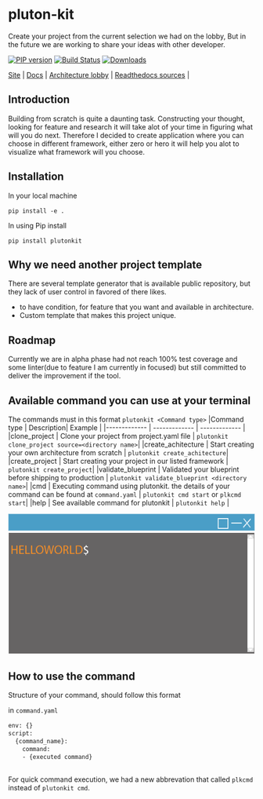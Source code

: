 # pluton-kit
Create your project from the current selection we had on the lobby, But in the future we are working to share your ideas with other developer.

[![PIP version][pip-image]][pip-url] 
[![Build Status](https://github.com/fonipts/pluton-kit/actions/workflows/cicd.yaml/badge.svg?branch=main)](https://github.com/fonipts/pluton-kit/actions)
[![Downloads](https://static.pepy.tech/badge/plutonkit)](https://pepy.tech/project/plutonkit)

[Site](https://plutonkit.codehyouka.xyz/) |
[Docs](https://plutonkit.codehyouka.xyz/api) |
[Architecture lobby](https://github.com/fonipts/pluton-lobby) |
[Readthedocs sources](https://pluton-kit.readthedocs.io/en/latest/) |

## Introduction
Building from scratch is quite a daunting task. Constructing your thought, looking for feature and research it will take alot of your time in figuring what will you do next. Therefore I decided to create application where you can choose in different framework, either zero or hero it will help you alot to visualize what framework will you choose.

## Installation
In your local machine
```
pip install -e .
```
In using Pip install
```
pip install plutonkit
```

## Why we need another project template
There are several template generator that is available public repository, but they lack of user control in favored of there likes.
- to have condition, for feature that you want and available in architecture.
- Custom template that makes this project unique.


## Roadmap
Currently we are in alpha phase had not reach 100% test coverage and some linter(due to feature I am currently in focused) but still committed to deliver the improvement if the tool.

## Available command you can use at your terminal
The commands must in this format  `plutonkit <Command type>` 
|Command type | Description| Example |
|------------- | ------------- | ------------- |
|clone_project | Clone your project from project.yaml file  | `plutonkit clone_project source=<directory name>`|
|create_achitecture | Start creating your own architecture from scratch  | `plutonkit create_achitecture`|
|create_project | Start creating your project in our listed framework  | `plutonkit create_project`|
|validate_blueprint | Validated your blueprint before shipping to production  | `plutonkit validate_blueprint <directory name>`|
|cmd | Executing command using plutonkit. the details of your command can be found at `command.yaml` | `plutonkit cmd start` or `plkcmd start`|
|help | See available command for plutonkit | `plutonkit help` |

![Alt text](https://raw.githubusercontent.com/fonipts/pluton-kit/refs/heads/main/resources/pluton-kit-terminal-design.gif "terminal")


## How to use the command
Structure of your command, should follow this format

in `command.yaml` 
```
env: {} 
script: 
  {command_name}:
    command:
    - {executed command}
   

```
For quick command execution, we had a new abbrevation that called
`plkcmd` instead of `plutonkit cmd`. 

[pip-url]: https://pypi.org/project/plutonkit/
[pip-image]: https://img.shields.io/badge/plutonkit-1.0.25alpha2-brightgreen
